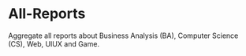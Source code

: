 # All-Reports
Aggregate all reports about Business Analysis (BA), Computer Science (CS), Web, UIUX and Game.

